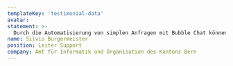 ```yaml
---
templateKey: 'testimonial-data'
avatar:
statement: >-
  Durch die Automatisierung von simplen Anfragen mit Bubble Chat können sich die Mitarbeitenden im Support mehr auf die Tätigkeiten des First-Level-Supports konzentrieren. Dies wiederum bringt eine Effizienzsteigerung für alle Beteiligten.
name: Silvio Burgermeister
position: Leiter Support
company: Amt für Informatik und Organisation des Kantons Bern
---
```

